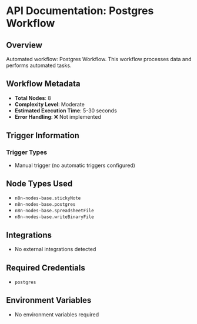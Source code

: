 # API Documentation: Postgres Workflow

## Overview
Automated workflow: Postgres Workflow. This workflow processes data and performs automated tasks.

## Workflow Metadata
- **Total Nodes**: 8
- **Complexity Level**: Moderate
- **Estimated Execution Time**: 5-30 seconds
- **Error Handling**: ❌ Not implemented

## Trigger Information
### Trigger Types
- Manual trigger (no automatic triggers configured)

## Node Types Used
- `n8n-nodes-base.stickyNote`
- `n8n-nodes-base.postgres`
- `n8n-nodes-base.spreadsheetFile`
- `n8n-nodes-base.writeBinaryFile`

## Integrations
- No external integrations detected

## Required Credentials
- `postgres`

## Environment Variables
- No environment variables required
